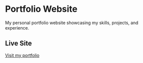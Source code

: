 # Portfolio Website

My personal portfolio website showcasing my skills, projects, and experience.

## Live Site
[Visit my portfolio](https://nishantdeswal1810.github.io)

